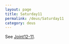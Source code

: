 ```yaml
---
layout: page
title: Saturday11
permalink: /deus/Saturday11
category: deus
---
```

See [Joint12-11](Joint12-11).
